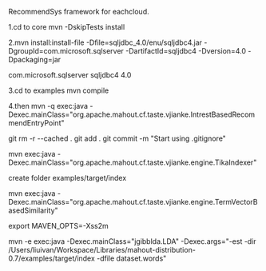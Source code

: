 RecommendSys framework for eachcloud.

1.cd to core
mvn -DskipTests install

2.mvn install:install-file -Dfile=sqljdbc_4.0/enu/sqljdbc4.jar -DgroupId=com.microsoft.sqlserver -DartifactId=sqljdbc4 -Dversion=4.0 -Dpackaging=jar

<dependency>
  <groupId>com.microsoft.sqlserver</groupId>
  <artifactId>sqljdbc4</artifactId>
  <version>4.0</version>
</dependency>


3.cd to examples
mvn compile

4.then
mvn -q exec:java -Dexec.mainClass="org.apache.mahout.cf.taste.vjianke.IntrestBasedRecommendEntryPoint"

git rm -r --cached .
git add .
git commit -m "Start using .gitignore"

mvn  exec:java -Dexec.mainClass="org.apache.mahout.cf.taste.vjianke.engine.TikaIndexer"

create folder examples/target/index

mvn  exec:java -Dexec.mainClass="org.apache.mahout.cf.taste.vjianke.engine.TermVectorBasedSimilarity"

export MAVEN_OPTS=-Xss2m

mvn -e exec:java -Dexec.mainClass="jgibblda.LDA" -Dexec.args="-est -dir /Users/liuivan/Workspace/Libraries/mahout-distribution-0.7/examples/target/index -dfile dataset.words"
